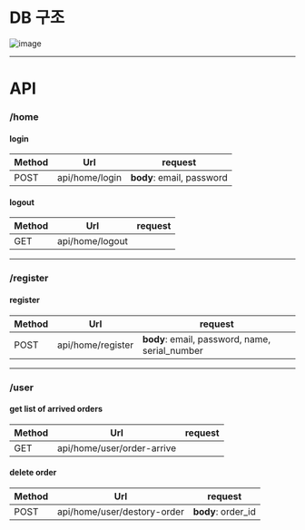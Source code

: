 # DB 구조

![image](https://user-images.githubusercontent.com/55325690/138106318-bbc60bc0-bae1-43a8-876c-c950ad83e1d6.png)

------------
# API
### /home
#### login
|Method|Url|request|
|---|---|---|
|POST|api/home/login|**body**: email, password|

#### logout
|Method|Url|request|
|---|---|---|
|GET|api/home/logout||

----------------
### /register
#### register
|Method|Url|request|
|---|---|---|
|POST|api/home/register| **body**: email, password, name, serial_number|

--------------
### /user
#### get list of arrived orders
|Method|Url|request|
|---|---|---|
|GET|api/home/user/order-arrive||

#### delete order
|Method|Url|request|
|---|---|---|
|POST|api/home/user/destory-order|**body**: order_id|
